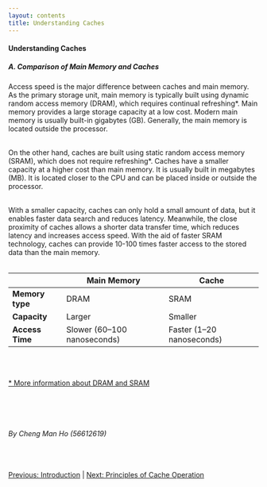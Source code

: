 ```yaml
---
layout: contents
title: Understanding Caches
---
```


<body>
<h4><b>Understanding Caches</b></h4>

<h5><b>A. Comparison of Main Memory and Caches</b></h5>
<div class="bodytext">
Access speed is the major difference between caches and main memory.  As the primary storage unit, main memory is typically built using dynamic random access memory (DRAM), which requires continual refreshing*. Main memory provides a large storage capacity at a low cost. ⁤⁤Modern main memory is usually built-in gigabytes (GB). Generally, the main memory is located outside the processor. <br/><br/>

On the other hand, caches are built using static random access memory (SRAM), which does not require refreshing*. Caches have a smaller capacity at a higher cost than main memory. It is usually built in megabytes (MB). It is located closer to the CPU and can be placed inside or outside the processor. <br/><br/>

With a smaller capacity, caches can only hold a small amount of data, but it enables faster data search and reduces latency. Meanwhile, the close proximity of caches allows a shorter data transfer time, which reduces latency and increases access speed. With the aid of faster SRAM technology, caches can provide 10-100 times faster access to the stored data than the main memory.
<br/><br/>
  <table>
    <thead>
      <tr>
        <th></th>
        <th><b>Main Memory</b></th>
        <th><b>Cache</b></th>
      </tr>
    </thead>
    <tbody>
      <tr>
        <td><b>Memory type</b></td>
        <td>DRAM</td>
        <td>SRAM</td>
      </tr>
      <tr>
        <td><b>Capacity</b></td>
        <td>Larger</td>
        <td>Smaller</td>
      </tr>
      <tr>
        <td><b>Access Time</b></td>
        <td>Slower (60–100 nanoseconds)</td>
        <td>Faster (1–20 nanoseconds)</td>
      </tr>
    </tbody>
  </table>

<br/> <br/>

<a href="https://www.diffen.com/difference/Dynamic_random-access_memory_vs_Static_random-access_memory">* More information about DRAM and SRAM</a>

<br/> <br/> <br/>
<h6>By Cheng Man Ho (56612619)</h6>
<br/> <br/>
<div class="middle">
<a href="https://cs1102proj-cache.github.io/CS1102/contents/introduction.html">Previous: Introduction</a> | 
<a href="https://cs1102proj-cache.github.io/CS1102/contents/principles_of_cache_operation.html">Next: Principles of Cache Operation</a><br/>
